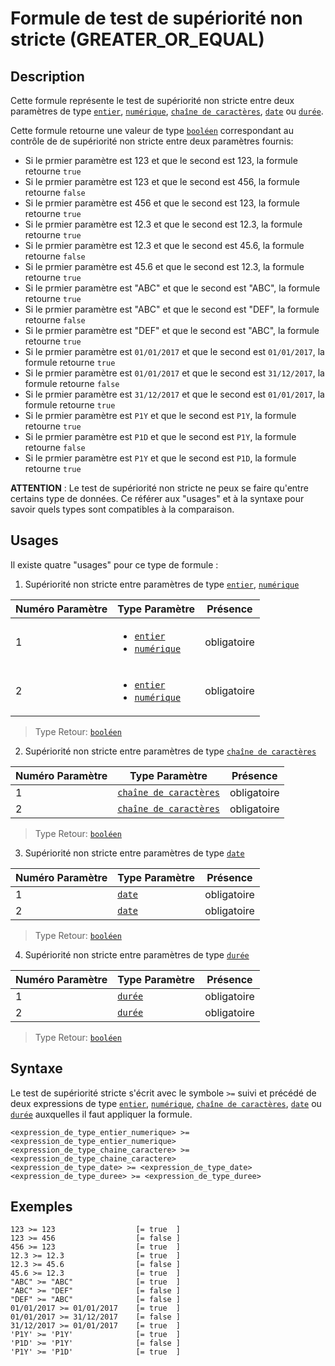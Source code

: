 # Formule de test de supériorité non stricte (GREATER\_OR\_EQUAL)

## Description

Cette formule représente le test de supériorité non stricte entre deux paramètres de type [`entier`][valeur-de-retour], [`numérique`][valeur-de-retour], [`chaîne de caractères`][valeur-de-retour], [`date`][valeur-de-retour] ou [`durée`][valeur-de-retour].

Cette formule retourne une valeur de type [`booléen`][valeur-de-retour] correspondant au contrôle de de supériorité non stricte entre deux paramètres fournis:

- Si le prmier paramètre est 123 et que le second est 123, la formule retourne `true`
- Si le prmier paramètre est 123 et que le second est 456, la formule retourne `false`
- Si le prmier paramètre est 456 et que le second est 123, la formule retourne `true`
- Si le prmier paramètre est 12.3 et que le second est 12.3, la formule retourne `true`
- Si le prmier paramètre est 12.3 et que le second est 45.6, la formule retourne `false`
- Si le prmier paramètre est 45.6 et que le second est 12.3, la formule retourne `true`
- Si le prmier paramètre est "ABC" et que le second est "ABC", la formule retourne `true`
- Si le prmier paramètre est "ABC" et que le second est "DEF", la formule retourne `false`
- Si le prmier paramètre est "DEF" et que le second est "ABC", la formule retourne `true`
- Si le prmier paramètre est `01/01/2017` et que le second est `01/01/2017`, la formule retourne `true`
- Si le prmier paramètre est `01/01/2017` et que le second est `31/12/2017`, la formule retourne `false`
- Si le prmier paramètre est `31/12/2017` et que le second est `01/01/2017`, la formule retourne `true`
- Si le prmier paramètre est `P1Y` et que le second est `P1Y`, la formule retourne `true`
- Si le prmier paramètre est `P1D` et que le second est `P1Y`, la formule retourne `false`
- Si le prmier paramètre est `P1Y` et que le second est `P1D`, la formule retourne `true`

__ATTENTION__ :
Le test de supériorité non stricte ne peux se faire qu'entre certains type de données. Ce référer aux "usages" et à la syntaxe pour savoir quels types sont compatibles à la comparaison.

## Usages

Il existe quatre "usages" pour ce type de formule :

1. Supériorité non stricte entre paramètres de type [`entier`][valeur-de-retour], [`numérique`][valeur-de-retour]

|Numéro Paramètre|Type Paramètre|Présence|
|--------------|--------------|--------------|
|1|<ul><li>[`entier`][valeur-de-retour]</li><li>[`numérique`][valeur-de-retour]</li></ul>|obligatoire|
|2|<ul><li>[`entier`][valeur-de-retour]</li><li>[`numérique`][valeur-de-retour]</li></ul>|obligatoire|

> Type Retour: [`booléen`][valeur-de-retour]

2. Supériorité non stricte entre paramètres de type [`chaîne de caractères`][valeur-de-retour]

|Numéro Paramètre|Type Paramètre|Présence|
|--------------|--------------|--------------|
|1|[`chaîne de caractères`][valeur-de-retour]|obligatoire|
|2|[`chaîne de caractères`][valeur-de-retour]|obligatoire|

> Type Retour: [`booléen`][valeur-de-retour]

3. Supériorité non stricte entre paramètres de type [`date`][valeur-de-retour]

|Numéro Paramètre|Type Paramètre|Présence|
|--------------|--------------|--------------|
|1|[`date`][valeur-de-retour]|obligatoire|
|2|[`date`][valeur-de-retour]|obligatoire|

> Type Retour: [`booléen`][valeur-de-retour]

4. Supériorité non stricte entre paramètres de type [`durée`][valeur-de-retour]

|Numéro Paramètre|Type Paramètre|Présence|
|--------------|--------------|--------------|
|1|[`durée`][valeur-de-retour]|obligatoire|
|2|[`durée`][valeur-de-retour]|obligatoire|

> Type Retour: [`booléen`][valeur-de-retour]

## Syntaxe

Le test de supériorité stricte s'écrit avec le symbole `>=` suivi et précédé de deux expressions de type [`entier`][valeur-de-retour], [`numérique`][valeur-de-retour], [`chaîne de caractères`][valeur-de-retour], [`date`][valeur-de-retour] ou [`durée`][valeur-de-retour] auxquelles il faut appliquer la formule.

    <expression_de_type_entier_numerique> >= <expression_de_type_entier_numerique>
    <expression_de_type_chaine_caractere> >= <expression_de_type_chaine_caractere>
    <expression_de_type_date> >= <expression_de_type_date>
    <expression_de_type_duree> >= <expression_de_type_duree>

## Exemples

    123 >= 123                  [= true  ]
    123 >= 456                  [= false ]
    456 >= 123                  [= true  ]
    12.3 >= 12.3                [= true  ]
    12.3 >= 45.6                [= false ]
    45.6 >= 12.3                [= true  ]
    "ABC" >= "ABC"              [= true  ]
    "ABC" >= "DEF"              [= false ]
    "DEF" >= "ABC"              [= false ]
    01/01/2017 >= 01/01/2017    [= true  ]
    01/01/2017 >= 31/12/2017    [= false ]
    31/12/2017 >= 01/01/2017    [= true  ]
    'P1Y' >= 'P1Y'              [= true  ]
    'P1D' >= 'P1Y'              [= false ]
    'P1Y' >= 'P1D'              [= true  ]

[valeur-de-retour]: ../lexique.md#valeur-de-retour